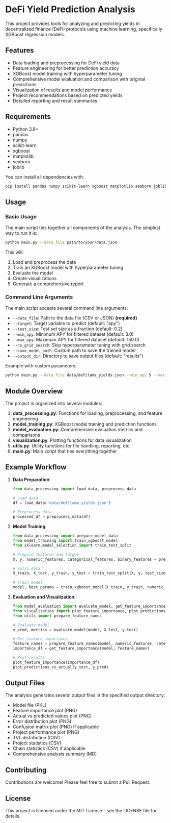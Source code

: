 # DeFi Yield Prediction Analysis

This project provides tools for analyzing and predicting yields in decentralized finance (DeFi) protocols using machine learning, specifically XGBoost regression models.

## Features

- Data loading and preprocessing for DeFi yield data
- Feature engineering for better prediction accuracy
- XGBoost model training with hyperparameter tuning
- Comprehensive model evaluation and comparison with original predictions
- Visualization of results and model performance
- Project recommendations based on predicted yields
- Detailed reporting and result summaries

## Requirements

- Python 3.8+
- pandas
- numpy
- scikit-learn
- xgboost
- matplotlib
- seaborn
- joblib

You can install all dependencies with:

```bash
pip install pandas numpy scikit-learn xgboost matplotlib seaborn joblib
```

## Usage

### Basic Usage

The main script ties together all components of the analysis. The simplest way to run it is:

```bash
python main.py --data_file path/to/your/data.json
```

This will:
1. Load and preprocess the data
2. Train an XGBoost model with hyperparameter tuning
3. Evaluate the model
4. Create visualizations
5. Generate a comprehensive report

### Command Line Arguments

The main script accepts several command line arguments:

- `--data_file`: Path to the data file (CSV or JSON) **(required)**
- `--target`: Target variable to predict (default: "apy")
- `--test_size`: Test set size as a fraction (default: 0.2)
- `--min_apy`: Minimum APY for filtered dataset (default: 3.0)
- `--max_apy`: Maximum APY for filtered dataset (default: 150.0)
- `--no_grid_search`: Skip hyperparameter tuning with grid search
- `--save_model_path`: Custom path to save the trained model
- `--output_dir`: Directory to save output files (default: "results")

Example with custom parameters:

```bash
python main.py --data_file data/defilama_yields.json --min_apy 5 --max_apy 100 --output_dir custom_results --no_grid_search
```

## Module Overview

The project is organized into several modules:

1. **data_processing.py**: Functions for loading, preprocessing, and feature engineering
2. **model_training.py**: XGBoost model training and prediction functions
3. **model_evaluation.py**: Comprehensive evaluation metrics and comparisons
4. **visualization.py**: Plotting functions for data visualization
5. **utils.py**: Utility functions for file handling, reporting, etc.
6. **main.py**: Main script that ties everything together

## Example Workflow

1. **Data Preparation**:
   ```python
   from data_processing import load_data, preprocess_data
   
   # Load data
   df = load_data('data/defilama_yields.json')
   
   # Preprocess data
   processed_df = preprocess_data(df)
   ```

2. **Model Training**:
   ```python
   from data_processing import prepare_model_data
   from model_training import train_xgboost_model
   from sklearn.model_selection import train_test_split
   
   # Prepare features and target
   X, y, numeric_features, categorical_features, binary_features = prepare_model_data(processed_df)
   
   # Split data
   X_train, X_test, y_train, y_test = train_test_split(X, y, test_size=0.2)
   
   # Train model
   model, best_params = train_xgboost_model(X_train, y_train, numeric_features, categorical_features)
   ```

3. **Evaluation and Visualization**:
   ```python
   from model_evaluation import evaluate_model, get_feature_importance
   from visualization import plot_feature_importance, plot_predictions_vs_actual
   from utils import prepare_feature_names
   
   # Evaluate model
   y_pred, metrics = evaluate_model(model, X_test, y_test)
   
   # Get feature importance
   feature_names = prepare_feature_names(model, numeric_features, categorical_features, binary_features)
   importance_df = get_feature_importance(model, feature_names)
   
   # Plot results
   plot_feature_importance(importance_df)
   plot_predictions_vs_actual(y_test, y_pred)
   ```

## Output Files

The analysis generates several output files in the specified output directory:

- Model file (PKL)
- Feature importance plot (PNG)
- Actual vs predicted values plot (PNG)
- Error distribution plot (PNG)
- Confusion matrix plot (PNG) if applicable
- Project performance plot (PNG)
- TVL distribution (CSV)
- Project statistics (CSV)
- Chain statistics (CSV) if applicable
- Comprehensive analysis summary (MD)

## Contributing

Contributions are welcome! Please feel free to submit a Pull Request.

## License

This project is licensed under the MIT License - see the LICENSE file for details. 